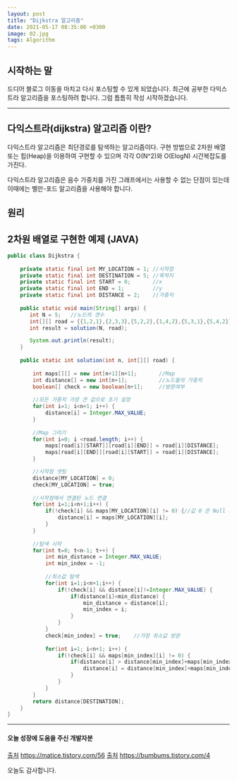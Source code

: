 ```yaml
---
layout: post
title: "Dijkstra 알고리즘"
date: 2021-05-17 08:35:00 +0300
image: 02.jpg
tags: Algorithm
---
```


## 시작하는 말  

드디어 블로그 이동을 마치고 다시 포스팅할 수 있게 되었습니다. 최근에 공부한 다익스트라 알고리즘을 포스팅하려 합니다. 그럼 틈틈히 작성 시작하겠습니다.

***

## 다익스트라(dijkstra) 알고리즘 이란?  

다익스트라 알고리즘은 최단경로를 탐색하는 알고리즘이다. 구현 방법으로 2차원 배열 또는 힙(Heap)을 이용하여 구현할 수 있으며 각각 O(N^2)와 O(ElogN) 시간복잡도를 가진다.  

다익스트라 알고리즘은 음수 가중치를 가진 그래프에서는 사용할 수 없는 단점이 있는데 이때에는 벨만-포드 알고리즘을 사용해야 합니다.  


## 원리  


## 2차원 배열로 구현한 예제 (JAVA)  

~~~Java
public class Dijkstra {
	
	private static final int MY_LOCATION = 1; //시작점
	private static final int DESTINATION = 5; //목적지
	private static final int START = 0;		  //x
	private static final int END = 1;		  //y
	private static final int DISTANCE = 2;	  //가중치
	
	public static void main(String[] args) {
	   int N = 5;	//노드의 갯수
	   int[][] road = {{1,2,1},{2,3,3},{5,2,2},{1,4,2},{5,3,1},{5,4,2}};//연결 노드
	   int result = solution(N, road);

	   System.out.println(result);
	}
	
	public static int solution(int n, int[][] road) {
		
		int maps[][] = new int[n+1][n+1];		//Map
		int distance[] = new int[n+1];			//노드들의 가중치
		boolean[] check = new boolean[n+1];		//방문여부
		
		//모든 가중치 가장 큰 값으로 초기 설정
		for(int i=1; i<n+1; i++) {
			distance[i] = Integer.MAX_VALUE;
		}
		
		//Map 그리기
		for(int i=0; i <road.length; i++) {
			maps[road[i][START]][road[i][END]] = road[i][DISTANCE];
			maps[road[i][END]][road[i][START]] = road[i][DISTANCE];
		}

		//시작점 셋팅
		distance[MY_LOCATION] = 0;
		check[MY_LOCATION] = true;
		
		//시작점에서 연결된 노드 연결
		for(int i=1;i<n+1;i++) {
			if(!check[i] && maps[MY_LOCATION][i] != 0) {//값 0 은 Null 의미
				distance[i] = maps[MY_LOCATION][i];
			}
		}
		
		//탐색 시작
		for(int t=0; t<n-1; t++) {
			int min_distance = Integer.MAX_VALUE;
			int min_index = -1;
			
			//최소값 탐색
			for(int i=1;i<n+1;i++) {
				if(!check[i] && distance[i]!=Integer.MAX_VALUE) {
					if(distance[i]<min_distance) {
						min_distance = distance[i];
						min_index = i;
					}
				}
			}
			check[min_index] = true;	//가장 최소값 방문
			
			for(int i=1; i<n+1; i++) {
				if(!check[i] && maps[min_index][i] != 0) {
					if(distance[i] > distance[min_index]+maps[min_index][i]) {
						distance[i] = distance[min_index]+maps[min_index][i];
					}
				}
			}
		}
        return distance[DESTINATION];
    }
}
~~~

***

#### 오늘 성장에 도움을 주신 개발자분  

[출처](https://matice.tistory.com/56) https://matice.tistory.com/56
[출처](https://bumbums.tistory.com/4) https://bumbums.tistory.com/4

오늘도 감사합니다.  
